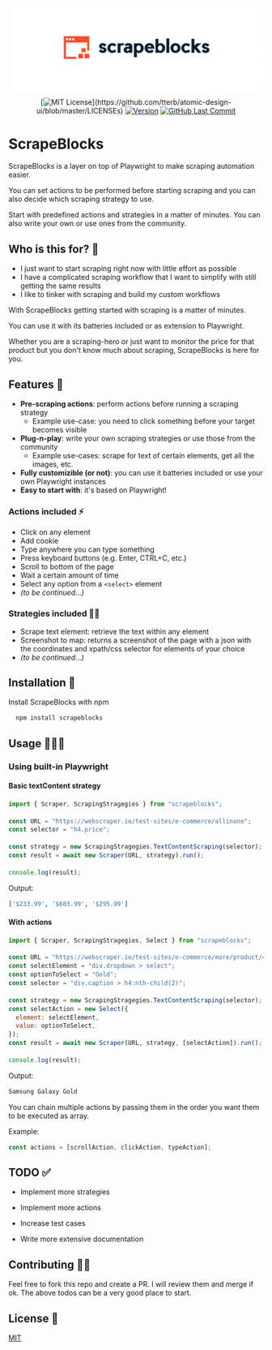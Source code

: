 ﻿![ScrapeBlocks Logo](logo.png)

<div align="center">

[![MIT License](https://img.shields.io/apm/l/atomic-design-ui.svg?)](https://github.com/tterb/atomic-design-ui/blob/master/LICENSEs)
[![Version](https://img.shields.io/github/package-json/v/alexferrari88/scrapeblocks?style=flat-square)](https://img.shields.io/github/package-json/v/alexferrari88/scrapeblocks?style=flat-square)
[![GitHub Last Commit](https://img.shields.io/github/last-commit/alexferrari88/scrapeblocks?style=flat-square)](https://img.shields.io/github/last-commit/alexferrari88/scrapeblocks?style=flat-square)

</div>

# ScrapeBlocks

ScrapeBlocks is a layer on top of Playwright to make scraping automation easier.

You can set actions to be performed before starting scraping and you can also decide which scraping strategy to use.

Start with predefined actions and strategies in a matter of minutes. You can also write your own or use ones from the community.

## Who is this for? 🤔

- I just want to start scraping right now with little effort as possible
- I have a complicated scraping workflow that I want to simplify with still getting the same results
- I like to tinker with scraping and build my custom workflows

With ScrapeBlocks getting started with scraping is a matter of minutes.

You can use it with its batteries included or as extension to Playwright.

Whether you are a scraping-hero or just want to monitor the price for that product but you don't know much about scraping, ScrapeBlocks is here for you.

## Features 🚀

- **Pre-scraping actions**: perform actions before running a scraping strategy
  - Example use-case: you need to click something before your target becomes visible
- **Plug-n-play**: write your own scraping strategies or use those from the community
  - Example use-cases: scrape for text of certain elements, get all the images, etc.
- **Fully customizible (or not)**: you can use it batteries included or use your own Playwright instances
- **Easy to start with**: it's based on Playwright!

### Actions included ⚡

- Click on any element
- Add cookie
- Type anywhere you can type something
- Press keyboard buttons (e.g. Enter, CTRL+C, etc.)
- Scroll to bottom of the page
- Wait a certain amount of time
- Select any option from a `<select>` element
- _(to be continued...)_

### Strategies included 🧙🏼

- Scrape text element: retrieve the text within any element
- Screenshot to map: returns a screenshot of the page with a json with the coordinates and xpath/css selector for elements of your choice
- _(to be continued...)_

## Installation 🔧

Install ScrapeBlocks with npm

```bash
  npm install scrapeblocks
```

## Usage 🧑🏼‍💻

### Using built-in Playwright

#### Basic textContent strategy

```javascript
import { Scraper, ScrapingStragegies } from "scrapeblocks";

const URL = "https://webscraper.io/test-sites/e-commerce/allinone";
const selector = "h4.price";

const strategy = new ScrapingStragegies.TextContentScraping(selector);
const result = await new Scraper(URL, strategy).run();

console.log(result);
```

Output:

```bash
['$233.99', '$603.99', '$295.99']
```

#### With actions

```javascript
import { Scraper, ScrapingStragegies, Select } from "scrapeblocks";

const URL = "https://webscraper.io/test-sites/e-commerce/more/product/488";
const selectElement = "div.dropdown > select";
const optionToSelect = "Gold";
const selector = "div.caption > h4:nth-child(2)";

const strategy = new ScrapingStragegies.TextContentScraping(selector);
const selectAction = new Select({
  element: selectElement,
  value: optionToSelect,
});
const result = await new Scraper(URL, strategy, [selectAction]).run();

console.log(result);
```

Output:

```bash
Samsung Galaxy Gold
```

You can chain multiple actions by passing them in the order you want them to be executed as array.

Example:

```javascript
const actions = [scrollAction, clickAction, typeAction];
```

## TODO ✅

- Implement more strategies

- Implement more actions

- Increase test cases

- Write more extensive documentation

## Contributing 🤝🏼

Feel free to fork this repo and create a PR. I will review them and merge if ok.
The above todos can be a very good place to start.

## License 📝

[MIT](https://choosealicense.com/licenses/mit/)
